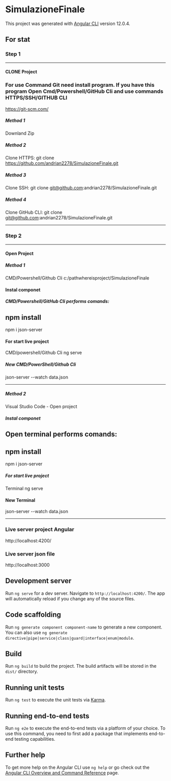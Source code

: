 # SimulazioneFinale

This project was generated with [Angular CLI](https://github.com/angular/angular-cli) version 12.0.4.
## For stat
### Step 1
----------------------------------------------------------------------------------------------------------------------------------------------------------------------------
#### CLONE Project
### For use Command Git need install program. If you have this program Open Cmd/Powershell/GitHub Cli and use commands HTTPS/SSH/GITHUB CLI
https://git-scm.com/
 ##### Method 1
 Downland Zip
##### Method 2
 Clone HTTPS: git clone https://github.com/andrian2278/SimulazioneFinale.git
##### Method 3
 Clone SSH: git clone git@github.com:andrian2278/SimulazioneFinale.git
##### Method 4
 Clone GitHub CLI: git clone git@github.com:andrian2278/SimulazioneFinale.git
 
-------------------------------------------------------------------------------------------------------------------------------------------------------------------------
### Step 2
-------------------------------------------------------------------------------------------------------------------------------------------------------------------------
#### Open Project
##### Method 1 
CMD/Powershell/Github Cli c:/pathwhereisproject/SimulazioneFinale
#### Instal componet 
##### CMD/Powershell/GitHub Cli performs comands:
npm install
-
npm i json-server


#### For start live project 
CMD/powershell/Github Cli ng serve
##### New CMD/PowerShell/Github Cli 
json-server --watch data.json

-------------------------------------------------------------------------------------------------------------------------------------------------------------------------
##### Method 2
Visual Studio Code - Open project
##### Instal componet 
Open terminal performs comands: 
----
npm install
----
npm i json-server
##### For start live project
Terminal ng serve
#### New Terminal 
json-server --watch data.json

-------------------------------------------------------------------------------------------------------------------------------------------------------------------------

### Live server project Angular
http://localhost:4200/
### Live server json file
http://localhost:3000

## Development server

Run `ng serve` for a dev server. Navigate to `http://localhost:4200/`. The app will automatically reload if you change any of the source files.

## Code scaffolding

Run `ng generate component component-name` to generate a new component. You can also use `ng generate directive|pipe|service|class|guard|interface|enum|module`.

## Build

Run `ng build` to build the project. The build artifacts will be stored in the `dist/` directory.

## Running unit tests

Run `ng test` to execute the unit tests via [Karma](https://karma-runner.github.io).

## Running end-to-end tests

Run `ng e2e` to execute the end-to-end tests via a platform of your choice. To use this command, you need to first add a package that implements end-to-end testing capabilities.

## Further help

To get more help on the Angular CLI use `ng help` or go check out the [Angular CLI Overview and Command Reference](https://angular.io/cli) page.


